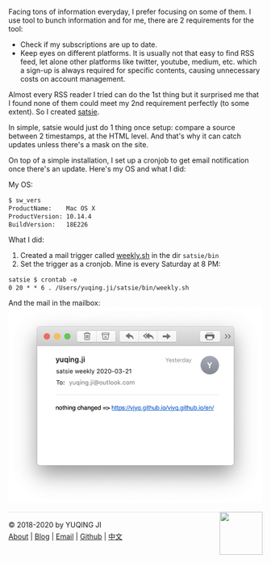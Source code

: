 Facing tons of information everyday, I prefer focusing on some of
them. I use tool to bunch information and for me, there are 2 requirements for the tool:
- Check if my subscriptions are up to date.
- Keep eyes on different platforms. It is usually not that
  easy to find RSS feed, let alone other platforms like twitter,
  youtube, medium, etc. which a sign-up is
  always required for specific contents, causing unnecessary
  costs on account management.
  
Almost every RSS reader I tried can do the 1st thing but it
  surprised me that I found none of them could meet my 2nd requirement
  perfectly (to some extent). So I created [satsie](https://github.com/vjyq/satsie).

In simple, satsie would just do 1 thing once setup: compare a source between 2
timestamps, at the HTML level. And that's why it can catch updates
unless there's a mask on the site.

On top of a simple installation, I set up a cronjob to get email notification once
there's an update. Here's my OS and what I did:

My OS:
```
$ sw_vers
ProductName:	Mac OS X
ProductVersion:	10.14.4
BuildVersion:	18E226
```

What I did:
1. Created a mail trigger called [weekly.sh](https://github.com/vjyq/satsie/blob/master/bin/weekly.sh) in the dir `satsie/bin`
2. Set the trigger as a cronjob. Mine is every Saturday at 8 PM:
```
satsie $ crontab -e
0 20 * * 6 . /Users/yuqing.ji/satsie/bin/weekly.sh
```

And the mail in the mailbox:
![satsie_weekly-2020-03-21](./satsie_weekly_2020-03-21.png)

<div><a href="https://vjyq.github.io/daily"><img src="https://github.com/vjyq/vjyq.github.io/blob/master/avatar.png?raw=true" style="float:right;width:85px;height:85px"/></a></div><div style="border-top:1px solid #e1e4e8;padding-top:16px"></div>
<div>© 2018-2020 by YUQING JI</div>
<div style="padding-top:0.3em"><a href="https://vjyq.github.io/en/about">About</a> | <a href="https://vjyq.github.io/">Blog</a> | <a href="mailto:yuqing.ji@outlook.com">Email</a> | <a href="https://github.com/vjyq">Github</a> | <a href="https://vjyq.github.io/zh">中文</a></div>